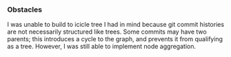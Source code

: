 ### Obstacles ###

I was unable to build to icicle tree I had in mind because git commit histories are not necessarily structured like trees. Some commits may have two parents; this introduces a cycle to the graph, and prevents it from qualifying as a tree. However, I was still able to implement node aggregation.
